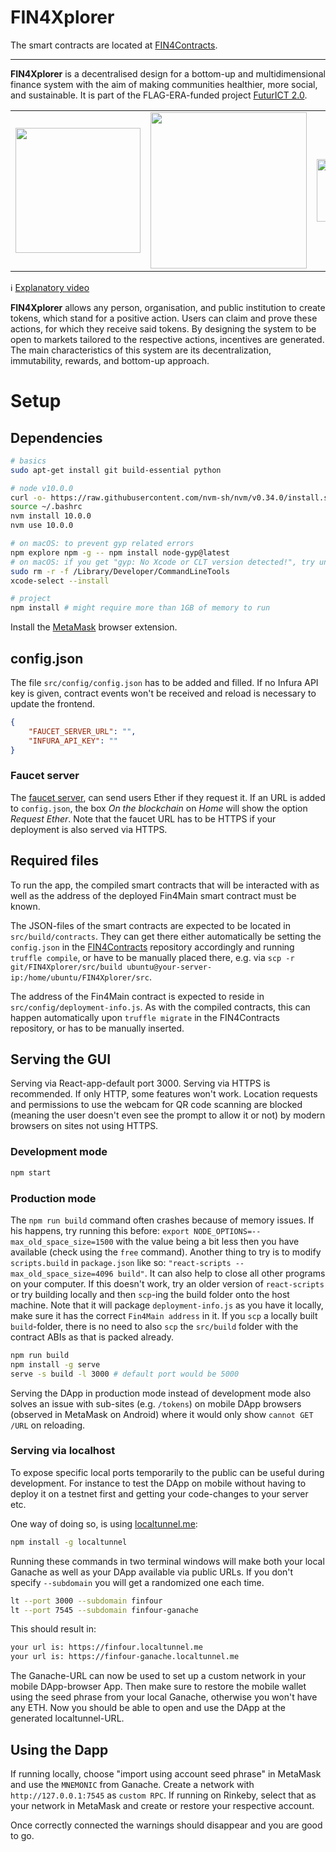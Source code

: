 # FIN4Xplorer

The smart contracts are located at [FIN4Contracts](https://github.com/FuturICT2/FIN4Contracts).

<hr>

**FIN4Xplorer** is a decentralised design for a bottom-up and multidimensional finance system with the aim of making communities healthier, more social, and sustainable. It is part of the FLAG-ERA-funded project [FuturICT 2.0](https://futurict2.eu/).

<table border="0"><tr>
<td>
<a href="https://futurict2.eu/"><img src="public/project-logos/fin4x_11_with_round_dots.png" width="200" ></a></td>
<td>
<a href="https://futurict2.eu/"><img src="public/project-logos/FuturICT2_logo_on_white.png" width="250" ></a></td>
<td>
<img src="public/project-logos/Fin4_logo_on_white.jpg" width="100">
</td></tr></table>

ℹ️ [Explanatory video](http://www.youtube.com/watch?v=oNlKdHjvExo)

**FIN4Xplorer** allows any person, organisation, and public institution to create tokens, which stand for a positive action. Users can claim and prove these actions, for which they receive said tokens. By designing the system to be open to markets tailored to the respective actions, incentives are generated. The main characteristics of this system are its decentralization, immutability, rewards, and bottom-up approach.

# Setup

## Dependencies

```sh
# basics
sudo apt-get install git build-essential python

# node v10.0.0
curl -o- https://raw.githubusercontent.com/nvm-sh/nvm/v0.34.0/install.sh | bash
source ~/.bashrc
nvm install 10.0.0
nvm use 10.0.0

# on macOS: to prevent gyp related errors
npm explore npm -g -- npm install node-gyp@latest
# on macOS: if you get "gyp: No Xcode or CLT version detected!", try un- and then reinstalling the XCode Command Line Tools:
sudo rm -r -f /Library/Developer/CommandLineTools
xcode-select --install

# project
npm install # might require more than 1GB of memory to run
```

Install the [MetaMask](https://metamask.io/) browser extension.

## config.json

The file `src/config/config.json` has to be added and filled. If no Infura API key is given, contract events won't be received and reload is necessary to update the frontend.

```json
{
    "FAUCET_SERVER_URL": "",
    "INFURA_API_KEY": ""
}
```

### Faucet server

The [faucet server](https://github.com/FuturICT2/FIN4FaucetServer), can send users Ether if they request it. If an URL is added to `config.json`, the box *On the blockchain* on *Home* will show the option *Request Ether*. Note that the faucet URL has to be HTTPS if your deployment is also served via HTTPS.

## Required files

To run the app, the compiled smart contracts that will be interacted with as well as the address of the deployed Fin4Main smart contract must be known.

The JSON-files of the smart contracts are expected to be located in `src/build/contracts`. They can get there either automatically be setting the `config.json` in the [FIN4Contracts](https://github.com/FuturICT2/FIN4Contracts) repository accordingly and running `truffle compile`, or have to be manually placed there, e.g. via `scp -r git/FIN4Xplorer/src/build ubuntu@your-server-ip:/home/ubuntu/FIN4Xplorer/src`.

The address of the Fin4Main contract is expected to reside in `src/config/deployment-info.js`. As with the compiled contracts, this can happen automatically upon `truffle migrate` in the FIN4Contracts repository, or has to be manually inserted.

## Serving the GUI

Serving via React-app-default port 3000. Serving via HTTPS is recommended. If only HTTP, some features won't work. Location requests and permissions to use the webcam for QR code scanning are blocked (meaning the user doesn't even see the prompt to allow it or not) by modern browsers on sites not using HTTPS.

### Development mode

```sh
npm start
```

### Production mode

The `npm run build` command often crashes because of memory issues. If his happens, try running this before: `export NODE_OPTIONS=--max_old_space_size=1500` with the value being a bit less then you have available (check using the `free` command). Another thing to try is to modify `scripts.build` in `package.json` like so: `"react-scripts --max_old_space_size=4096 build"`. It can also help to close all other programs on your computer. If this doesn't work, try an older version of `react-scripts` or try building locally and then `scp`-ing the build folder onto the host machine. Note that it will package `deployment-info.js` as you have it locally, make sure it has the correct `Fin4Main address` in it. If you `scp` a locally built `build`-folder, there is no need to also `scp` the `src/build` folder with the contract ABIs as that is packed already.

```sh
npm run build
npm install -g serve
serve -s build -l 3000 # default port would be 5000
```

Serving the DApp in production mode instead of development mode also solves an issue with sub-sites (e.g. `/tokens`) on mobile DApp browsers (observed in MetaMask on Android) where it would only show `cannot GET /URL` on reloading.

### Serving via localhost

To expose specific local ports temporarily to the public can be useful during development. For instance to test the DApp on mobile without having to deploy it on a testnet first and getting your code-changes to your server etc.

One way of doing so, is using [localtunnel.me](https://localtunnel.me/):

```sh
npm install -g localtunnel
```

Running these commands in two terminal windows will make both your local Ganache as well as your DApp available via public URLs. If you don't specify `--subdomain` you will get a randomized one each time.

```sh
lt --port 3000 --subdomain finfour
lt --port 7545 --subdomain finfour-ganache
```

This should result in:

```sh
your url is: https://finfour.localtunnel.me
your url is: https://finfour-ganache.localtunnel.me
```

The Ganache-URL can now be used to set up a custom network in your mobile DApp-browser App. Then make sure to restore the mobile wallet using the seed phrase from your local Ganache, otherwise you won't have any ETH. Now you should be able to open and use the DApp at the generated localtunnel-URL.

## Using the Dapp

If running locally, choose "import using account seed phrase" in MetaMask and use the `MNEMONIC` from Ganache. Create a network with `http://127.0.0.1:7545` as `custom RPC`. If running on Rinkeby, select that as your network in MetaMask and create or restore your respective account.

Once correctly connected the warnings should disappear and you are good to go.
